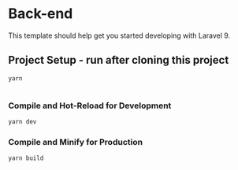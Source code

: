 # Back-end

This template should help get you started developing with Laravel 9.

## Project Setup - run after cloning this project

```sh
yarn
```
```shell

```

### Compile and Hot-Reload for Development

```sh
yarn dev
```

### Compile and Minify for Production

```sh
yarn build
```

[//]: # (### Lint with [ESLint]&#40;https://eslint.org/&#41;)

[//]: # ()
[//]: # (```sh)

[//]: # (yarn lint)

[//]: # (```)
